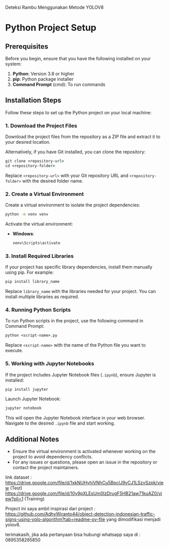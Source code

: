 Deteksi Rambu Menggunakan Metode YOLOV8 
# Python Project Setup

## Prerequisites

Before you begin, ensure that you have the following installed on your system:

1. **Python**: Version 3.8 or higher
2. **pip**: Python package installer
3. **Command Prompt** (cmd): To run commands

## Installation Steps

Follow these steps to set up the Python project on your local machine:

### 1. Download the Project Files

Download the project files from the repository as a ZIP file and extract it to your desired location.

Alternatively, if you have Git installed, you can clone the repository:

```cmd
git clone <repository-url>
cd <repository-folder>
```

Replace `<repository-url>` with your Git repository URL and `<repository-folder>` with the desired folder name.

### 2. Create a Virtual Environment

Create a virtual environment to isolate the project dependencies:

```cmd
python -m venv venv
```

Activate the virtual environment:

- **Windows**:
  ```cmd
  venv\Scripts\activate
  ```

### 3. Install Required Libraries

If your project has specific library dependencies, install them manually using pip. For example:

```cmd
pip install library_name
```

Replace `library_name` with the libraries needed for your project. You can install multiple libraries as required.

### 4. Running Python Scripts

To run Python scripts in the project, use the following command in Command Prompt:

```cmd
python <script-name>.py
```

Replace `<script-name>` with the name of the Python file you want to execute.

### 5. Working with Jupyter Notebooks

If the project includes Jupyter Notebook files (`.ipynb`), ensure Jupyter is installed:

```cmd
pip install jupyter
```

Launch Jupyter Notebook:

```cmd
jupyter notebook
```

This will open the Jupyter Notebook interface in your web browser. Navigate to the desired `.ipynb` file and start working.

## Additional Notes

- Ensure the virtual environment is activated whenever working on the project to avoid dependency conflicts.
- For any issues or questions, please open an issue in the repository or contact the project maintainers.

link dataset :
https://drive.google.com/file/d/1xkNUHyhiVNhCu5BpclJ9vCJ1LSzvSzpk/view (Test)
https://drive.google.com/file/d/10y9pXLEsUm0lzDrugF5HB21aw71kuAZ0/view?pli=1 (Training)

Project ini saya ambil inspirasi dari project : https://github.com/AdhyWiranto44/object-detection-indonesian-traffic-signs-using-yolo-algorithm?tab=readme-ov-file
yang dimodifikasi menjadi yolov8.

terimakasih, jika ada pertanyaan bisa hubungi whatsapp saya di : 0895358265850
